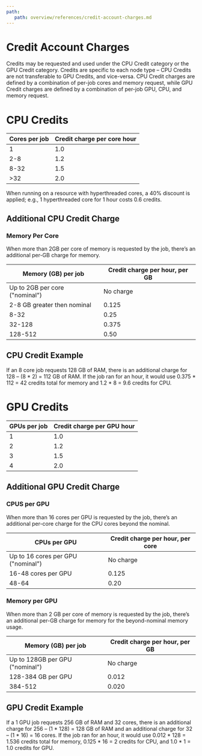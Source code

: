 ```yaml
---
path:
   path: overview/references/credit-account-charges.md
---
```


# Credit Account Charges

Credits may be requested and used under the CPU Credit category or the GPU Credit category. Credits are
specific to each node type – CPU Credits are not transferable to GPU Credits, and vice-versa. CPU Credit charges
are defined by a combination of per-job cores and memory request, while GPU Credit charges are defined by a combination
of per-job GPU, CPU, and memory request.


# CPU Credits

|Cores per job|Credit charge per core hour|
|--- |--- |
|1|1.0|
|2-8|1.2|
|8-32|1.5|
|>32|2.0|


When running on a resource with hyperthreaded cores, a 40% discount is applied;
e.g., 1 hyperthreaded core for 1 hour costs 0.6 credits.


## Additional CPU Credit Charge

### Memory Per Core

When more than 2GB per core of memory is requested by the job,
there’s an additional per-GB charge for memory.

|Memory (GB) per job|Credit charge per hour, per GB|
|--- |--- |
|Up to 2GB per core ("nominal")|No charge|
|2-8 GB greater then nominal|0.125|
|8-32|0.25|
|32-128|0.375|
|128-512|0.50|


## CPU Credit Example

If an 8 core job requests 128 GB of RAM, there is an additional
charge for 128 – (8 * 2) = 112 GB of RAM.  If the job ran for an hour, it would
use 0.375 * 112 = 42 credits total for memory and 1.2 * 8 = 9.6 credits for
CPU.


# GPU Credits

|GPUs per job|Credit charge per GPU hour|
|--- |--- |
|1|1.0|
|2|1.2|
|3|1.5|
|4|2.0|


## Additional GPU Credit Charge

### CPUS per GPU

When more than 16 cores per GPU is requested by the job, there’s an additional
per-core charge for the CPU cores beyond the nominal.

|CPUs per GPU|Credit charge per hour, per core|
|--- |--- |
|Up to 16 cores per GPU ("nominal")|No charge|
|16-48 cores per GPU|0.125|
|48-64|0.20|

### Memory per GPU

When more than 2 GB per core of memory is requested by the job, there’s an additional
per-GB charge for memory for the beyond-nominal memory usage.

|Memory (GB) per job|Credit charge per hour, per GB|
|--- |--- |
|Up to 128GB per GPU ("nominal")|No charge|
|128-384 GB per GPU|0.012|
|384-512|0.020|


## GPU Credit Example

If a 1 GPU job requests 256 GB of RAM and 32 cores, there is an additional
charge for 256 – (1 * 128) = 128 GB of RAM and an additional charge for 32 – (1 * 16) = 16 cores.
If the job ran for an hour, it would use 0.012 * 128 = 1.536 credits total for
memory, 0.125 * 16 = 2 credits for CPU, and 1.0 * 1 = 1.0 credits for GPU.
